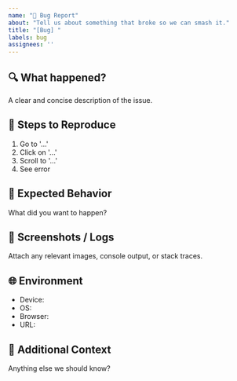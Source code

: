 ```yaml
---
name: "🐛 Bug Report"
about: "Tell us about something that broke so we can smash it."
title: "[Bug] "
labels: bug
assignees: ''
---
```


## 🔍 What happened?
A clear and concise description of the issue.

## 🧭 Steps to Reproduce
1. Go to '...'
2. Click on '...'
3. Scroll to '...'
4. See error

## 😬 Expected Behavior
What did you want to happen?

## 📸 Screenshots / Logs
Attach any relevant images, console output, or stack traces.

## 🌐 Environment
- Device:
- OS:
- Browser:
- URL:

## 🧷 Additional Context
Anything else we should know?
